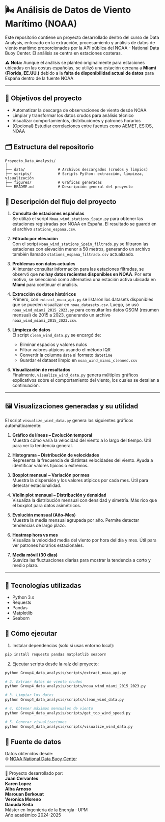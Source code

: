 # 🌬️ Análisis de Datos de Viento Marítimo (NOAA)

Este repositorio contiene un proyecto desarrollado dentro del curso de Data Analysis, enfocado en la extracción, procesamiento y análisis de datos de viento marítimo proporcionados por la API pública del NOAA - National Data Buoy Center. El análisis se centra en estaciones costeras.

⚠️ **Nota:** Aunque el análisis se planteó originalmente para estaciones ubicadas en las costas españolas, se utilizó una estación cercana a **Miami (Florida, EE.UU.)** debido a la **falta de disponibilidad actual de datos** para España dentro de la fuente NOAA.

---

## 📌 Objetivos del proyecto

- Automatizar la descarga de observaciones de viento desde NOAA
- Limpiar y transformar los datos crudos para análisis técnico
- Visualizar comportamientos, distribuciones y patrones horarios
- (Opcional) Estudiar correlaciones entre fuentes como AEMET, ESIOS, NOAA

## 🗂️ Estructura del repositorio

```
Proyecto_Data_Analysis/
│
├── data/               # Archivos descargados (crudos y limpios)
├── scripts/            # Scripts Python: extracción, limpieza, visualización
├── figures/            # Gráficas generadas
└── README.md           # Descripción general del proyecto
```
## 🧭 Descripción del flujo del proyecto

1. **Consulta de estaciones españolas**  
   Se utilizó el script `Noaa_wind_stations_Spain.py` para obtener las estaciones registradas por NOAA en España. El resultado se guardó en el archivo `stations_espana.csv`.

2. **Filtrado por elevación**  
   Con el script `Noaa_wind_stations_Spain_filtrado.py` se filtraron las estaciones con elevación menor a 50 metros, generando un archivo también llamado `stations_espana_filtrado.csv` actualizado.

3. **Problemas con datos actuales**  
   Al intentar consultar información para las estaciones filtradas, se observó que **no hay datos recientes disponibles en NOAA**. Por este motivo, se seleccionó como alternativa una estación activa ubicada en **Miami** para continuar el análisis.

4. **Extracción de datos históricos**  
   Primero, con `extract_noaa_api.py` se listaron los datasets disponibles que se pueden visualizar en `noaa_datasets.csv`. 
   Luego, se usó `noaa_wind_miami_2015_2023.py` para consultar los datos GSOM (resumen mensual) de 2015 a 2023, generando un archivo `noaa_wind_miami_2015_2023.csv`.

5. **Limpieza de datos**  
   El script `clean_wind_data.py` se encargó de:
   - Eliminar espacios y valores nulos
   - Filtrar valores atípicos usando el método IQR
   - Convertir la columna `date` al formato `datetime`
   - Guardar el dataset limpio en `noaa_wind_miami_cleaned.csv`

6. **Visualización de resultados**  
   Finalmente, `visualize_wind_data.py` genera múltiples gráficos explicativos sobre el comportamiento del viento, los cuales se detallan a continuación.

---

## 🖼️ Visualizaciones generadas y su utilidad

El script `visualize_wind_data.py` genera los siguientes gráficos automáticamente:

1. **Gráfico de líneas – Evolución temporal**  
   Muestra cómo varía la velocidad del viento a lo largo del tiempo. Útil para ver la tendencia general.

2. **Histograma – Distribución de velocidades**  
   Representa la frecuencia de distintas velocidades del viento. Ayuda a identificar valores típicos o extremos.

3. **Boxplot mensual – Variación por mes**  
   Muestra la dispersión y los valores atípicos por cada mes. Útil para detectar estacionalidad.

4. **Violin plot mensual – Distribución y densidad**  
   Visualiza la distribución mensual con densidad y simetría. Más rico que el boxplot para datos asimétricos.

5. **Evolución mensual (Año-Mes)**  
   Muestra la media mensual agrupada por año. Permite detectar tendencias de largo plazo.

6. **Heatmap hora vs mes**  
   Visualiza la velocidad media del viento por hora del día y mes. Útil para ver patrones horarios estacionales.

7. **Media móvil (30 días)**  
   Suaviza las fluctuaciones diarias para mostrar la tendencia a corto y medio plazo.

---

## 🔧 Tecnologías utilizadas

- Python 3.x
- Requests
- Pandas
- Matplotlib
- Seaborn

## 🚀 Cómo ejecutar

1. Instalar dependencias (solo si usas entorno local):

```bash
pip install requests pandas matplotlib seaborn
```

2. Ejecutar scripts desde la raíz del proyecto:

```bash
python Group4_data_analysis/scripts/extract_noaa_api.py

# 2. Extraer datos de viento crudos
python Group4_data_analysis/scripts/noaa_wind_miami_2015_2023.py

# 3. Limpiar los datos
python Group4_data_analysis/scripts/clean_wind_data.py

# 4. Obtener máximos mensuales de viento
python Group4_data_analysis/scripts/get_top_wind_speed.py

# 5. Generar visualizaciones
python Group4_data_analysis/scripts/visualize_wind_data.py
```

## 🔗 Fuente de datos

Datos obtenidos desde:  
🌐 [NOAA National Data Buoy Center](https://www.ndbc.noaa.gov/)

---

📌 Proyecto desarrollado por:   
**Juan Cervantes**  
**Karen Lopez**  
**Alba Arnoso**  
**Marouan Berkouat**  
**Veronica Moreno**  
**Daouda Keita**  
Máster en Ingeniería de la Energía · UPM  
Año académico 2024-2025
